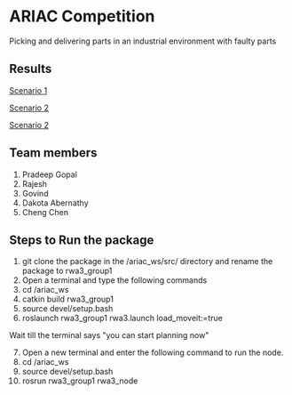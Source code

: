 # ARIAC Competition

Picking and delivering parts in an industrial environment with faulty parts

## Results
[Scenario 1](https://www.youtube.com/watch?v=Xu1gFQL5WeM&list=PL_HqcgW4roXofxZxdxJUef4rXWphtUOpH&index=1)

[Scenario 2](https://www.youtube.com/watch?v=MJz2P6-rJoY&list=PL_HqcgW4roXofxZxdxJUef4rXWphtUOpH&index=2)

[Scenario 2](https://youtu.be/T9MkpMUNcMY)

## Team members
1. Pradeep Gopal
2. Rajesh 
3. Govind
4. Dakota Abernathy
5. Cheng Chen

## Steps to Run the package

1. git clone the package in the /ariac_ws/src/ directory and rename the package to rwa3_group1
2. Open a terminal and type the following commands
3. cd /ariac_ws
4. catkin build rwa3_group1
5. source devel/setup.bash
6. roslaunch rwa3_group1 rwa3.launch load_moveit:=true

Wait till the terminal says "you can start planning now"

7. Open a new terminal and enter the following command to run the node.
8. cd /ariac_ws
9. source devel/setup.bash
10. rosrun rwa3_group1 rwa3_node
